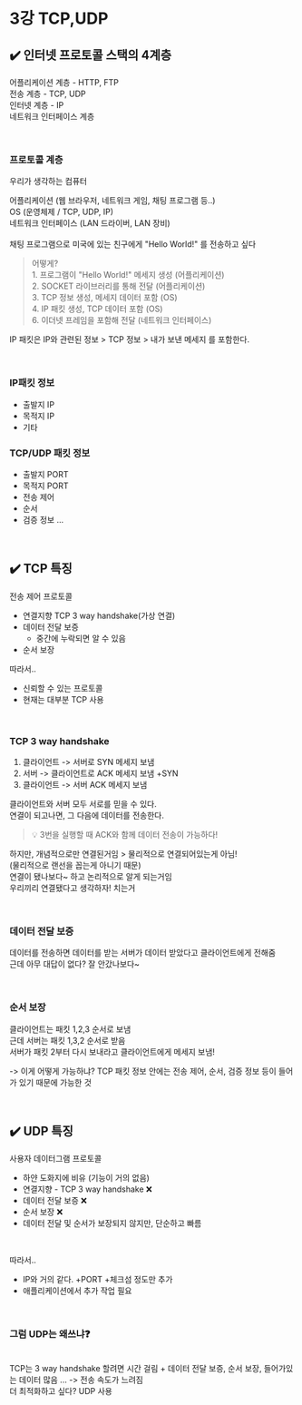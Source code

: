 # 3강 TCP,UDP 

## ✔️ 인터넷 프로토콜 스택의 4계층 
어플리케이션 계층 - HTTP, FTP <br>
전송 계층 - TCP, UDP <br>
인터넷 계층 - IP <br>
네트워크 인터페이스 계층 <br>

<br>

### 프로토콜 계층
우리가 생각하는 컴퓨터 <br>

어플리케이션 (웹 브라우저, 네트워크 게임, 채팅 프로그램 등..) <br>
OS (운영체제 / TCP, UDP, IP) <br>
네트워크 인터페이스 (LAN 드라이버, LAN 장비) <br>
<br>
채팅 프로그램으로 미국에 있는 친구에게 "Hello World!" 를 전송하고 싶다 <br>
> 어떻게?  <br>
    1. 프로그램이 "Hello World!" 메세지 생성 (어플리케이션)<br>
    2. SOCKET 라이브러리를 통해 전달 (어플리케이션)<br>
    3. TCP 정보 생성, 메세지 데이터 포함 (OS)<br>
    4. IP 패킷 생성, TCP 데이터 포함 (OS)<br>
    6. 이더넷 프레임을 포함해 전달 (네트워크 인터페이스)<br>


IP 패킷은 IP와 관련된 정보 > TCP 정보 > 내가 보낸 메세지 를 포함한다. 

<br>

### IP패킷 정보 
- 출발지 IP
- 목적지 IP
- 기타

### TCP/UDP 패킷 정보
- 출발지 PORT
- 목적지 PORT
- 전송 제어
- 순서
- 검증 정보 ...

<br>


## ✔️ TCP 특징  
전송 제어 프로토콜
- 연결지향 TCP 3 way handshake(가상 연결)
- 데이터 전달 보증
    - 중간에 누락되면 알 수 있음
- 순서 보장

따라서..
- 신뢰할 수 있는 프로토콜
- 현재는 대부분 TCP 사용

<br>

### TCP 3 way handshake
1. 클라이언트 -> 서버로 SYN 메세지 보냄
2. 서버 -> 클라이언트로 ACK 메세지 보냄 +SYN
3. 클라이언트 -> 서버 ACK 메세지 보냄

클라이언트와 서버 모두 서로를 믿을 수 있다. <br>
연결이 되고나면, 그 다음에 데이터를 전송한다.
> 💡 3번을 실행할 때 ACK와 함께 데이터 전송이 가능하다!

하지만, 개념적으로만 연결된거임 > 물리적으로 연결되어있는게 아님!<br>
(물리적으로 랜선을 꼽는게 아니기 때문)<br>
연결이 됐나보다~ 하고 논리적으로 알게 되는거임 <br>
우리끼리 연결됐다고 생각하자! 치는거

<br>

### 데이터 전달 보증
데이터를 전송하면 데이터를 받는 서버가 데이터 받았다고 클라이언트에게 전해줌 <br>
근데 아무 대답이 없다? 잘 안갔나보다~

<br>

### 순서 보장
클라이언트는 패킷 1,2,3 순서로 보냄 <br>
근데 서버는 패킷 1,3,2 순서로 받음 <br>
서버가 패킷 2부터 다시 보내라고 클라이언트에게 메세지 보냄! <br>

-> 이게 어떻게 가능하냐?
TCP 패킷 정보 안에는 전송 제어, 순서, 검증 정보 등이 들어가 있기 때문에 가능한 것

<br>

## ✔️ UDP 특징
사용자 데이터그램 프로토콜
- 하얀 도화지에 비유 (기능이 거의 없음)
- 연결지향 - TCP 3 way handshake ❌
- 데이터 전달 보증 ❌
- 순서 보장 ❌
- 데이터 전달 및 순서가 보장되지 않지만, 단순하고 빠름
<br>

따라서..
- IP와 거의 같다. +PORT +체크섬 정도만 추가
- 애플리케이션에서 추가 작업 필요

<br>

### 그럼 UDP는 왜쓰냐❓ 
<br>
TCP는 3 way handshake 할려면 시간 걸림 + 데이터 전달 보증, 순서 보장, 들어가있는 데이터 많음 ... -> 전송 속도가 느려짐 
<br>
더 최적화하고 싶다? UDP 사용

<br>

